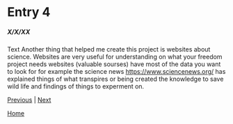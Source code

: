 # Entry 4
##### X/X/XX

Text Another thing that helped me create this project is websites about science. Websites are very useful for understanding on what your freedom project needs websites (valuable sourses) have most of the data you want to look for for example the science news https://www.sciencenews.org/ has explained things of what transpires or being created the knowledge to save wild life and findings of things to experment on.

[Previous](entry03.md) | [Next](entry05.md)

[Home](../README.md)
